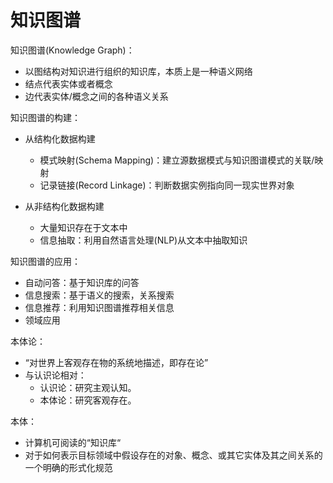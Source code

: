 # 知识图谱



知识图谱(Knowledge Graph)：

* 以图结构对知识进行组织的知识库，本质上是一种语义网络
* 结点代表实体或者概念
* 边代表实体/概念之间的各种语义关系



知识图谱的构建：

* 从结构化数据构建

  * 模式映射(Schema Mapping)：建立源数据模式与知识图谱模式的关联/映射
  * 记录链接(Record Linkage)：判断数据实例指向同一现实世界对象

* 从非结构化数据构建

  * 大量知识存在于文本中
  * 信息抽取：利用自然语言处理(NLP)从文本中抽取知识

  

知识图谱的应用：

* 自动问答：基于知识库的问答
* 信息搜索：基于语义的搜索，关系搜索
* 信息推荐：利用知识图谱推荐相关信息
* 领域应用



本体论：

* “对世界上客观存在物的系统地描述，即存在论”
* 与认识论相对：
  * 认识论：研究主观认知。
  * 本体论：研究客观存在。

本体：

* 计算机可阅读的“知识库“
* 对于如何表示目标领域中假设存在的对象、概念、或其它实体及其之间关系的一个明确的形式化规范 


